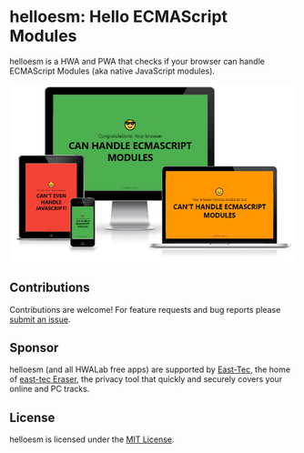 # helloesm: Hello ECMAScript Modules
helloesm is a HWA and PWA that checks if your browser can handle ECMAScript Modules (aka native JavaScript modules).

![](https://github.com/hwalab/repo-assets/blob/master/helloesm/readme/helloesm-multi-device-screenshot.png?raw=true)

## Contributions

Contributions are welcome! For feature requests and bug reports please [submit an issue](https://github.com/hwalab/helloesm/issues).

## Sponsor

helloesm (and all HWALab free apps) are supported by [East-Tec](http://www.east-tec.com), the home of [east-tec Eraser](http://www.east-tec.com/eraser/), the privacy tool that quickly and securely covers your online and PC tracks.

## License

helloesm is licensed under the [MIT License](LICENSE).
